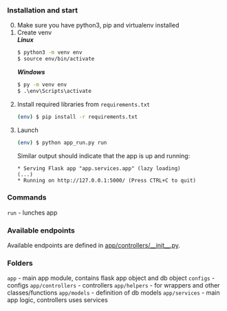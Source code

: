 ### Installation and start
0.	Make sure you have python3, pip and virtualenv installed
1.	Create venv  
	**_Linux_**  
	```bash
	$ python3 -m venv env
	$ source env/bin/activate
	```
	**_Windows_**  
	```bat
	$ py -m venv env
	$ .\env\Scripts\activate
	```
2.	Install required libraries from `requirements.txt`  
	```bash
	(env) $ pip install -r requirements.txt
	```
3.	Launch  
	```bash
	(env) $ python app_run.py run
	```
	Similar output should indicate that the app is up and running:  
	```
	* Serving Flask app "app.services.app" (lazy loading)
	(...)
	* Running on http://127.0.0.1:5000/ (Press CTRL+C to quit)
	```

### Commands
`run` - lunches app

### Available endpoints
Available endpoints are defined in [app/controllers/\_\_init\_\_.py](app/controllers/__init__.py).

### Folders
`app` - main app module, contains flask app object and db object
`configs` - configs
`app/controllers` - controllers
`app/helpers` - for wrappers and other classes/functions
`app/models` - definition of db models
`app/services` - main app logic, controllers uses services
